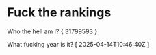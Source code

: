 # Fuck the rankings

Who the hell am I?
{ 31799593 }

What fucking year is it?
[ 2025-04-14T10:46:40Z ]
